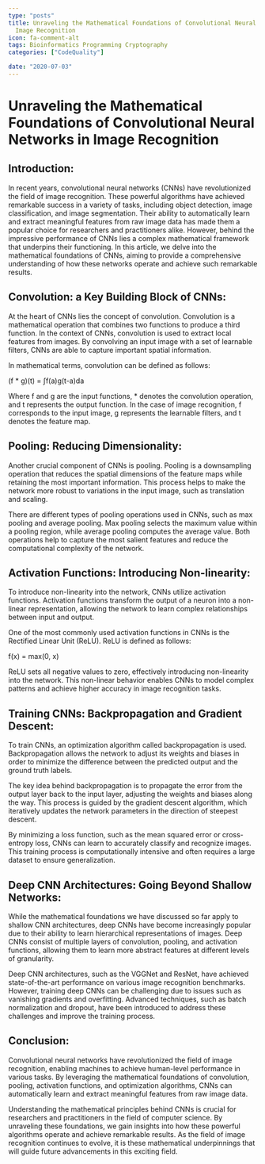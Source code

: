 ```yaml
---
type: "posts"
title: Unraveling the Mathematical Foundations of Convolutional Neural Networks in
  Image Recognition
icon: fa-comment-alt
tags: Bioinformatics Programming Cryptography
categories: ["CodeQuality"]

date: "2020-07-03"
---
```




# Unraveling the Mathematical Foundations of Convolutional Neural Networks in Image Recognition

## Introduction:

In recent years, convolutional neural networks (CNNs) have revolutionized the field of image recognition. These powerful algorithms have achieved remarkable success in a variety of tasks, including object detection, image classification, and image segmentation. Their ability to automatically learn and extract meaningful features from raw image data has made them a popular choice for researchers and practitioners alike. However, behind the impressive performance of CNNs lies a complex mathematical framework that underpins their functioning. In this article, we delve into the mathematical foundations of CNNs, aiming to provide a comprehensive understanding of how these networks operate and achieve such remarkable results.

## Convolution: a Key Building Block of CNNs:

At the heart of CNNs lies the concept of convolution. Convolution is a mathematical operation that combines two functions to produce a third function. In the context of CNNs, convolution is used to extract local features from images. By convolving an input image with a set of learnable filters, CNNs are able to capture important spatial information.

In mathematical terms, convolution can be defined as follows:

(f * g)(t) = ∫f(a)g(t-a)da

Where f and g are the input functions, * denotes the convolution operation, and t represents the output function. In the case of image recognition, f corresponds to the input image, g represents the learnable filters, and t denotes the feature map.

## Pooling: Reducing Dimensionality:

Another crucial component of CNNs is pooling. Pooling is a downsampling operation that reduces the spatial dimensions of the feature maps while retaining the most important information. This process helps to make the network more robust to variations in the input image, such as translation and scaling.

There are different types of pooling operations used in CNNs, such as max pooling and average pooling. Max pooling selects the maximum value within a pooling region, while average pooling computes the average value. Both operations help to capture the most salient features and reduce the computational complexity of the network.

## Activation Functions: Introducing Non-linearity:

To introduce non-linearity into the network, CNNs utilize activation functions. Activation functions transform the output of a neuron into a non-linear representation, allowing the network to learn complex relationships between input and output.

One of the most commonly used activation functions in CNNs is the Rectified Linear Unit (ReLU). ReLU is defined as follows:

f(x) = max(0, x)

ReLU sets all negative values to zero, effectively introducing non-linearity into the network. This non-linear behavior enables CNNs to model complex patterns and achieve higher accuracy in image recognition tasks.

## Training CNNs: Backpropagation and Gradient Descent:

To train CNNs, an optimization algorithm called backpropagation is used. Backpropagation allows the network to adjust its weights and biases in order to minimize the difference between the predicted output and the ground truth labels.

The key idea behind backpropagation is to propagate the error from the output layer back to the input layer, adjusting the weights and biases along the way. This process is guided by the gradient descent algorithm, which iteratively updates the network parameters in the direction of steepest descent.

By minimizing a loss function, such as the mean squared error or cross-entropy loss, CNNs can learn to accurately classify and recognize images. This training process is computationally intensive and often requires a large dataset to ensure generalization.

## Deep CNN Architectures: Going Beyond Shallow Networks:

While the mathematical foundations we have discussed so far apply to shallow CNN architectures, deep CNNs have become increasingly popular due to their ability to learn hierarchical representations of images. Deep CNNs consist of multiple layers of convolution, pooling, and activation functions, allowing them to learn more abstract features at different levels of granularity.

Deep CNN architectures, such as the VGGNet and ResNet, have achieved state-of-the-art performance on various image recognition benchmarks. However, training deep CNNs can be challenging due to issues such as vanishing gradients and overfitting. Advanced techniques, such as batch normalization and dropout, have been introduced to address these challenges and improve the training process.

## Conclusion:

Convolutional neural networks have revolutionized the field of image recognition, enabling machines to achieve human-level performance in various tasks. By leveraging the mathematical foundations of convolution, pooling, activation functions, and optimization algorithms, CNNs can automatically learn and extract meaningful features from raw image data.

Understanding the mathematical principles behind CNNs is crucial for researchers and practitioners in the field of computer science. By unraveling these foundations, we gain insights into how these powerful algorithms operate and achieve remarkable results. As the field of image recognition continues to evolve, it is these mathematical underpinnings that will guide future advancements in this exciting field.